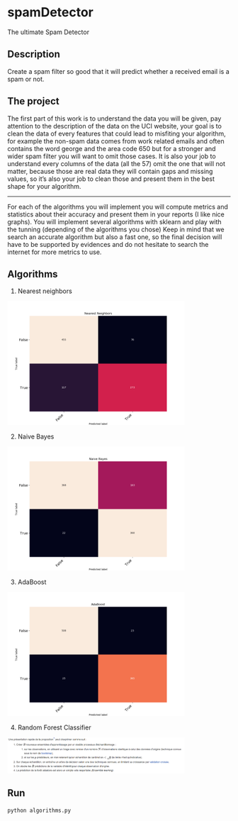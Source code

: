 # spamDetector
The ultimate Spam Detector

## Description
Create a spam filter so good that it will predict whether a received email is a spam or not.

## The project
The first part of this work is to understand the data you will be given, pay attention to the description of the data
on the UCI website, your goal is to clean the data of every features that could lead to misfiting your algorithm, for
example the non-spam data comes from work related emails and often contains the word george and the area
code 650 but for a stronger and wider spam filter you will want to omit those cases.
It is also your job to understand every columns of the data (all the 57) omit the one that will not matter, because
those are real data they will contain gaps and missing values, so it’s also your job to clean those and present
them in the best shape for your algorithm.

---

For each of the algorithms you will implement you will compute metrics and statistics about their accuracy and
present them in your reports (I like nice graphs). You will implement several algorithms with sklearn and play with
the tunning (depending of the algorithms you chose)
Keep in mind that we search an accurate algorithm but also a fast one, so the final decision will have to be
supported by evidences and do not hesitate to search the internet for more metrics to use.

## Algorithms
1. Nearest neighbors
<img src="/screenshots/Nearest_neighbors.png" alt="drawing" width="400"/>

2. Naive Bayes
<img src="/screenshots/NaiveBayes.png" alt="drawing" width="400"/>

3. AdaBoost
<img src="/screenshots/AdaBoost.png" alt="drawing" width="400"/>

4. Random Forest Classifier
<img src="/screenshots/random.PNG" alt="drawing" width="400"/>

## Run
```
python algorithms.py
```
